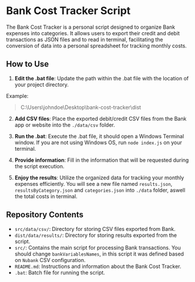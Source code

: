 # Bank Cost Tracker Script

The Bank Cost Tracker is a personal script designed to organize Bank expenses into categories. It allows users to export their credit and debit transactions as JSON files and to read in terminal, facilitating the conversion of data into a personal spreadsheet for tracking monthly costs.

## How to Use

1. **Edit the .bat file**: Update the path within the .bat file with the location of your project directory.

Example: 
   > C:\Users\johndoe\Desktop\bank-cost-tracker\dist

2. **Add CSV files**: Place the exported debit/credit CSV files from the Bank app or website into the `./data/csv` folder.

3. **Run the .bat**: Execute the .bat file, it should open a Windows Terminal window. If you are not using Windows OS, run `node index.js` on your terminal.

4. **Provide information**: Fill in the information that will be requested during the script execution.

5. **Enjoy the results**: Utilize the organized data for tracking your monthly expenses efficiently. You will see a new file named `results.json`, `resultsByCategory.json` and `categories.json` into `./data` folder, aswell the total costs in terminal.

## Repository Contents

- `src/data/csv/`: Directory for storing CSV files exported from Bank.
- `dist/data/results/`: Directory for storing results exported from the script.
- `src/`: Contains the main script for processing Bank transactions. You should change `bankVariablesNames`, in this script it was defined based on `Nubank` CSV configuration. 
- `README.md`: Instructions and information about the Bank Cost Tracker.
- `.bat`: Batch file for running the script.